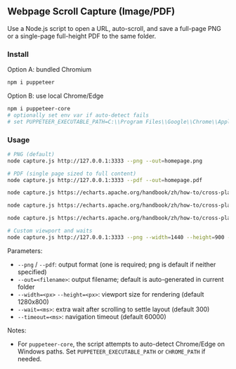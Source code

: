 ## Webpage Scroll Capture (Image/PDF)

Use a Node.js script to open a URL, auto-scroll, and save a full-page PNG or a single-page full-height PDF to the same folder.

### Install

Option A: bundled Chromium

```bash
npm i puppeteer
```

Option B: use local Chrome/Edge

```bash
npm i puppeteer-core
# optionally set env var if auto-detect fails
# set PUPPETEER_EXECUTABLE_PATH=C:\\Program Files\\Google\\Chrome\\Application\\chrome.exe
```

### Usage

```bash
# PNG (default)
node capture.js http://127.0.0.1:3333 --png --out=homepage.png

# PDF (single page sized to full content)
node capture.js http://127.0.0.1:3333 --pdf --out=homepage.pdf

node capture.js https://echarts.apache.org/handbook/zh/how-to/cross-platform/server/#%E6%9C%8D%E5%8A%A1%E7%AB%AF-canvas-%E6%B8%B2%E6%9F%93 --pdf --out=echarts.pdf

node capture.js https://echarts.apache.org/handbook/zh/how-to/cross-platform/server/#%E6%9C%8D%E5%8A%A1%E7%AB%AF-canvas-%E6%B8%B2%E6%9F%93 --png --out=echarts.

node capture.js https://echarts.apache.org/handbook/zh/how-to/cross-platform/server/ --pdf --out=echarts.pdf

# Custom viewport and waits
node capture.js http://127.0.0.1:3333 --png --width=1440 --height=900 --wait=300
```

Parameters:

- `--png` / `--pdf`: output format (one is required; png is default if neither specified)
- `--out=<filename>`: output filename; default is auto-generated in current folder
- `--width=<px>` `--height=<px>`: viewport size for rendering (default 1280x800)
- `--wait=<ms>`: extra wait after scrolling to settle layout (default 300)
- `--timeout=<ms>`: navigation timeout (default 60000)

Notes:

- For `puppeteer-core`, the script attempts to auto-detect Chrome/Edge on Windows paths. Set `PUPPETEER_EXECUTABLE_PATH` or `CHROME_PATH` if needed.



